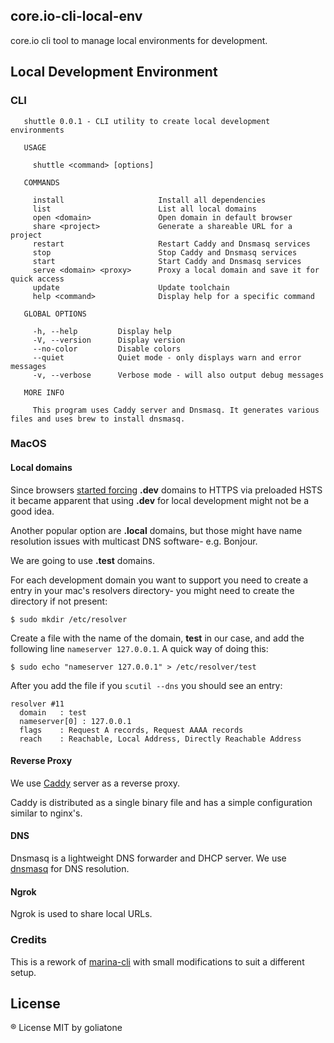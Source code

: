 ## core.io-cli-local-env

core.io cli tool to manage local environments for development.

## Local Development Environment

### CLI 

```
   shuttle 0.0.1 - CLI utility to create local development environments

   USAGE

     shuttle <command> [options]

   COMMANDS

     install                     Install all dependencies
     list                        List all local domains
     open <domain>               Open domain in default browser
     share <project>             Generate a shareable URL for a project
     restart                     Restart Caddy and Dnsmasq services
     stop                        Stop Caddy and Dnsmasq services
     start                       Start Caddy and Dnsmasq services
     serve <domain> <proxy>      Proxy a local domain and save it for quick access
     update                      Update toolchain
     help <command>              Display help for a specific command

   GLOBAL OPTIONS

     -h, --help         Display help
     -V, --version      Display version
     --no-color         Disable colors
     --quiet            Quiet mode - only displays warn and error messages
     -v, --verbose      Verbose mode - will also output debug messages

   MORE INFO

     This program uses Caddy server and Dnsmasq. It generates various files and uses brew to install dnsmasq.
```     

### MacOS

#### Local domains

Since browsers [started forcing][1] **.dev** domains to HTTPS via preloaded HSTS
it became apparent that using **.dev** for local development might not be a good idea.

Another popular option are **.local** domains, but those might have name resolution issues with multicast DNS software- e.g. Bonjour.

We are going to use **.test** domains.

For each development domain you want to support you need to create a entry in your mac's resolvers directory- you might need to create the directory if not present:

```
$ sudo mkdir /etc/resolver
```

Create a file with the name of the domain, **test** in our case, and add the following line `nameserver 127.0.0.1`. A quick way of doing this:

```
$ sudo echo "nameserver 127.0.0.1" > /etc/resolver/test
```

After you add the file if you `scutil --dns` you should see an entry:

```
resolver #11
  domain   : test
  nameserver[0] : 127.0.0.1
  flags    : Request A records, Request AAAA records
  reach    : Reachable, Local Address, Directly Reachable Address
```

#### Reverse Proxy

We use [Caddy][caddy] server as a reverse proxy.

Caddy is distributed as a single binary file and has a simple configuration similar to nginx's.

#### DNS
Dnsmasq is a lightweight DNS forwarder and DHCP server. We use [dnsmasq][dnsmasq] for DNS resolution.

[1]:https://ma.ttias.be/chrome-force-dev-domains-https-via-preloaded-hsts/
[caddy]:https://caddyserver.com/
[dnsmasq]: http://www.thekelleys.org.uk/dnsmasq/doc.html
[marina-cli]: https://github.com/shnhrrsn/marina-cli

#### Ngrok
Ngrok is used to share local URLs.


### Credits

This is a rework of [marina-cli][marina-cli] with small modifications to suit a different setup.

## License
® License MIT by goliatone
